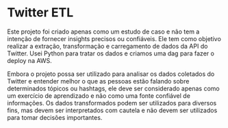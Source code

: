 # Twitter ETL

Este projeto foi criado apenas como um estudo de caso e não tem a intenção de fornecer insights precisos ou confiáveis. Ele tem como objetivo realizar a extração, transformação e carregamento de dados da API do Twitter. Usei Python para tratar os dados e criamos uma dag para fazer o deploy na AWS.

Embora o projeto possa ser utilizado para analisar os dados coletados do Twitter e entender melhor o que as pessoas estão falando sobre determinados tópicos ou hashtags, ele deve ser considerado apenas como um exercício de aprendizado e não como uma fonte confiável de informações. Os dados transformados podem ser utilizados para diversos fins, mas devem ser interpretados com cautela e não devem ser utilizados para tomar decisões importantes.


